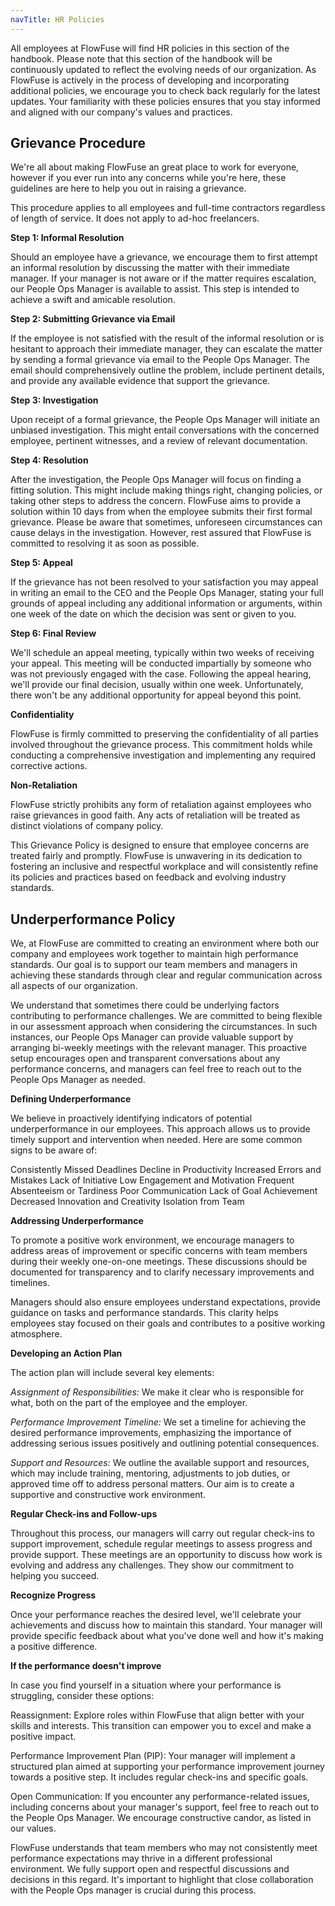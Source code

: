 ```yaml
---
navTitle: HR Policies
---
```


All employees at FlowFuse will find HR policies in this section of the handbook. Please note that this section of the handbook will be continuously updated to reflect the evolving needs of our organization. As FlowFuse is actively in the process of developing and incorporating additional policies, we encourage you to check back regularly for the latest updates. Your familiarity with these policies ensures that you stay informed and aligned with our company's values and practices.

## Grievance Procedure

We're all about making FlowFuse an great place to work for everyone, however if you ever run into any concerns while you're here, these guidelines are here to help you out in raising a grievance. 

This procedure applies to all employees and full-time contractors regardless of length of service. It does not apply to ad-hoc freelancers.

**Step 1: Informal Resolution**

Should an employee have a grievance, we encourage them to first attempt an informal resolution by discussing the matter with their immediate manager. If your manager is not aware or if the matter requires escalation, our People Ops Manager is available to assist. This step is intended to achieve a swift and amicable resolution.

**Step 2: Submitting Grievance via Email**

If the employee is not satisfied with the result of the informal resolution or is hesitant to approach their immediate manager, they can escalate the matter by sending a formal grievance via email to the People Ops Manager. The email should comprehensively outline the problem, include pertinent details, and provide any available evidence that support the grievance.

**Step 3: Investigation**

Upon receipt of a formal grievance, the People Ops Manager will initiate an unbiased investigation. This might entail conversations with the concerned employee, pertinent witnesses, and a review of relevant documentation.

**Step 4: Resolution**

After the investigation, the People Ops Manager will focus on finding a fitting solution. This might include making things right, changing policies, or taking other steps to address the concern. FlowFuse aims to provide a solution within 10 days from when the employee submits their first formal grievance. Please be aware that sometimes, unforeseen circumstances can cause delays in the investigation. However, rest assured that FlowFuse is committed to resolving it as soon as possible.

**Step 5: Appeal**

If the grievance has not been resolved to your satisfaction you may appeal in writing an email to the CEO and the People Ops Manager, stating your full grounds of appeal including any additional information or arguments, within one week of the date on which the decision was sent or given to you.

**Step 6: Final Review**

We'll schedule an appeal meeting, typically within two weeks of receiving your appeal. This meeting will be conducted impartially by someone who was not previously engaged with the case. Following the appeal hearing, we'll provide our final decision, usually within one week. Unfortunately, there won't be any additional opportunity for appeal beyond this point.

**Confidentiality**

FlowFuse is firmly committed to preserving the confidentiality of all parties involved throughout the grievance process. This commitment holds while conducting a comprehensive investigation and implementing any required corrective actions.

**Non-Retaliation**

FlowFuse strictly prohibits any form of retaliation against employees who raise grievances in good faith. Any acts of retaliation will be treated as distinct violations of company policy.

This Grievance Policy is designed to ensure that employee concerns are treated fairly and promptly. FlowFuse is unwavering in its dedication to fostering an inclusive and respectful workplace and will consistently refine its policies and practices based on feedback and evolving industry standards.

## Underperformance Policy

We, at FlowFuse are committed to creating an environment where both our company and employees work together to maintain high performance standards. Our goal is to support our team members and managers in achieving these standards through clear and regular communication across all aspects of our organization.

We understand that sometimes there could be underlying factors contributing to performance challenges. We are committed to being flexible in our assessment approach when considering the circumstances. In such instances, our People Ops Manager can provide valuable support by arranging bi-weekly meetings with the relevant manager. This proactive setup encourages open and transparent conversations about any performance concerns, and managers can feel free to reach out to the People Ops Manager as needed.

**Defining Underperformance**

We believe in proactively identifying indicators of potential underperformance in our employees. This approach allows us to provide timely support and intervention when needed. Here are some common signs to be aware of:

Consistently Missed Deadlines
Decline in Productivity
Increased Errors and Mistakes
Lack of Initiative
Low Engagement and Motivation
Frequent Absenteeism or Tardiness
Poor Communication
Lack of Goal Achievement
Decreased Innovation and Creativity
Isolation from Team

**Addressing Underperformance**

To promote a positive work environment, we encourage managers to address areas of improvement or specific concerns with team members during their weekly one-on-one meetings. These discussions should be documented for transparency and to clarify necessary improvements and timelines. 

Managers should also ensure employees understand expectations, provide guidance on tasks and performance standards. This clarity helps employees stay focused on their goals and contributes to a positive working atmosphere.

**Developing an Action Plan**

The action plan will include several key elements:

*Assignment of Responsibilities:* We make it clear who is responsible for what, both on the part of the employee and the employer.

*Performance Improvement Timeline:* We set a timeline for achieving the desired performance improvements, emphasizing the importance of addressing serious issues positively and outlining potential consequences.

*Support and Resources:* We outline the available support and resources, which may include training, mentoring, adjustments to job duties, or approved time off to address personal matters. Our aim is to create a supportive and constructive work environment.

**Regular Check-ins and Follow-ups**

Throughout this process, our managers will  carry out regular check-ins to support improvement, schedule regular meetings to assess progress and provide support. These meetings are an opportunity to discuss how work is evolving and address any challenges. They show our commitment to helping you succeed.

**Recognize Progress**

Once your performance reaches the desired level, we'll celebrate your achievements and discuss how to maintain this standard. Your manager will provide specific feedback about what you've done well and how it's making a positive difference.

**If the performance doesn't improve**

In case you find yourself in a situation where your performance is struggling, consider these options:

Reassignment: Explore roles within FlowFuse that align better with your skills and interests. This transition can empower you to excel and make a positive impact.

Performance Improvement Plan (PIP): Your manager will implement a structured plan aimed at supporting your performance improvement journey towards a positive step. It includes regular check-ins and specific goals.

Open Communication: If you encounter any performance-related issues, including concerns about your manager's support, feel free to reach out to the People Ops Manager. We encourage constructive candor, as listed in our values.

FlowFuse understands that team members who may not consistently meet performance expectations may thrive in a different professional environment. We fully support open and respectful discussions and decisions in this regard. It's important to highlight that close collaboration with the People Ops manager is crucial during this process.
















